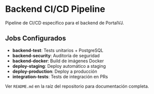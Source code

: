 # Backend CI/CD Pipeline

Pipeline de CI/CD específico para el backend de PortalVJ.

## Jobs Configurados

- **backend-test**: Tests unitarios + PostgreSQL
- **backend-security**: Auditoría de seguridad
- **backend-docker**: Build de imágenes Docker
- **deploy-staging**: Deploy automático a staging
- **deploy-production**: Deploy a producción
- **integration-tests**: Tests de integración en PRs

Ver `README.md` en la raíz del repositorio para documentación completa.
